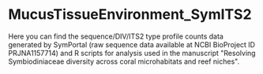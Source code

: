 # MucusTissueEnvironment_SymITS2

Here you can find the sequence/DIV/ITS2 type profile counts data generated by SymPortal (raw sequence data available at NCBI BioProject ID PRJNA1157714) and R scripts for analysis used in the manuscript "Resolving Symbiodiniaceae diversity across coral microhabitats and reef niches". 
